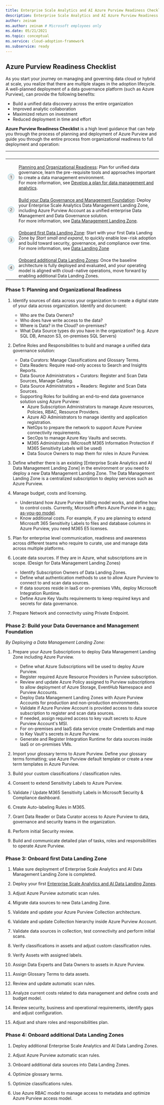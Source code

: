```yaml
---
title: Enterprise Scale Analytics and AI Azure Purview Readiness Checklist 
description: Enterprise Scale Analytics and AI Azure Purview Readiness Checklist 
author: zeinam
ms.author: zeinam # Microsoft employees only
ms.date: 05/21/2021
ms.topic: conceptual
ms.service: cloud-adoption-framework
ms.subservice: ready
---
```


## Azure Purview Readiness Checklist

As you start your journey on managing and governing data cloud or hybrid at scale, you realize that there are multiple stages in the adoption lifecycle. A well-planned deployment of a data governance platform (such as Azure Purview), can provide the following benefits:

- Build a unified data discovery across the entire organization  
- Improved analytic collaboration
- Maximized return on investment
- Reduced deployment in time and effort

**Azure Purview Readiness Checklist** is a high level guidance that can help you through the process of planning and deployment of Azure Purview and guide you through the entire process from organizational readiness to full deployment and operation:

| <span title="Icon">&nbsp;</span> | <span title="Description">&nbsp;</span> |
|--|--|
| <br> ![Phase 1](./images/icons/1.png) | <br> [Planning and Organizational Readiness](./eslz-purview-checklist.md#phase-1:-planning-and-organizational-readiness): Plan for unified data governance, learn the pre-requisite tools and approaches important to create a data management environment. <br> For more information, see [Develop a plan for data management and analytics](./plan.md). |
| <br> ![Phase 2](./images/icons/2.png) | <br> [Build your Data Governance and Management Foundation](./eslz-purview-checklist.md#phase-2:-build-your-data-governance-and-management-foundation): Deploy your Enterprise Scale Analytics Data Management Landing Zone, including Azure Purview Account as a unified enterprise Data Management and Data Governance solution. <br> For more information, see [Data Management Landing Zone](eslz-data-management-landing-zone.md).|
| <br>![Phase 3](./images/icons/3.png) | <br> [Onboard first Data Landing Zone](./eslz-purview-checklist.md#phase-3:-onboard-first-data-landing-zone): Start with your first Data Landing Zone by  _Start small and expand_, to quickly enable low-risk adoption and build toward security, governance, and compliance over time.  <br> For more information, see [Data Landing Zone](./eslz-data-landing-zone.md)|
| <br> ![Phase 4](./images/icons/4.png)| <br> [Onboard additional Data Landing Zones](./eslz-purview-checklist.md#phase-4:-onboard-additional-data-landing-zones): Once the baseline architecture is fully deployed and evaluated, and your operating model is aligned with cloud-native operations, move forward by enabling additional Data Landing Zones.

### Phase 1: Planning and Organizational Readiness

1. Identify sources of data across your organization to create a digital state of your data across organization. Identify and document:
    - Who are the Data Owners?
    - Who does have write access to the data?
    - Where is Data? in the Cloud? on-premises?
    - What Data Source types do you have in the organization? (e.g. Azure SQL DB, Amazon S3, on-premises SQL Servers)
  
2. Define Roles and Responsibilities to build and manage a unified data governance solution:
    - Data Curators: Manage Classifications and Glossary Terms.
    - Data Readers: Require read-only access to Search and Insights Reports.
    - Data Source Administrators + Curators: Register and Scan Data Sources, Manage Catalog.
    - Data Source Administrators + Readers: Register and Scan Data Sources.
    - Supporting Roles for building an end-to-end data governance solution using Azure Purview:
       - Azure Subscription Administrators to manage Azure resources, Policies, RBAC, Resource Providers.
       - Azure AD Administrators to manage identity and application registration.
       - NetOps to prepare the network to support Azure Purview connectivity requirements.
       - SecOps to manage Azure Key Vaults and secrets.
       - M365 Administrators (Microsoft M365 Information Protection if M365 Sensitivity Labels will be used)
       - Data Source Owners to map them for roles in Azure Purview.

3. Define whether there is an existing [Enterprise Scale Analytics and AI Data Management Landing Zone] in the environment or you need to deploy a new Data Management Landing Zone. The Data Management Landing Zone is a centralized subscription to deploy services such as Azure Purview.

4. Manage budget, costs and licensing.
   - Understand how Azure Purview billing model works, and define how to control costs. Currently, Microsoft offers Azure Purview in a [pay-as-you-go model](http://aka.ms/purviewpricing).
   - Know additional costs. For example, if you are planning to extend Microsoft 365 Sensitivity Labels to files and database columns in Azure Purview, you need M365 E5 licenses.

5. Plan for enterprise level communication, readiness and awareness across different teams who require to curate, use and manage data across multiple platforms.

6. Locate data sources. If they are in Azure, what subscriptions are in scope. (Design for Data Management Landing Zones)
   - Identify Subscription Owners of Data Landing Zones.
   - Define what authentication methods to use to allow Azure Purview to connect to and scan data sources.
   - If data sources reside in IaaS or on-premises VMs, deploy Microsoft Integration Runtime.
   - Define Azure Key Vaults requirements to keep required keys and secrets for data governance.

7. Prepare Network and connectivity using Private Endpoint.

### Phase 2: Build your Data Governance and Management Foundation

_By Deploying a Data Management Landing Zone:_

1. Prepare your Azure Subscriptions to deploy Data Management Landing Zone including Azure Purview.
   - Define what Azure Subscriptions will be used to deploy Azure Purview.
   - Register required Azure Resource Providers in Purview subscription.
   - Review and update Azure Policy assigned to Purview subscriptions to allow deployment of Azure Storage, EventHub Namespace and Purview Accounts.
   - Deploy Data Management Landing Zones with Azure Purview Accounts for production and non-production environments.
   - Validate if Azure Purview Account is provided access to data source subscription to register and scan data sources.
   - If needed, assign required access to key vault secrets to Azure Purview Account's MSI.
   - For on-premises and IaaS data service create Credentials and map to Key Vault's secrets in Azure Purview.
   - Generate and Register Integration Runtime for data sources inside IaaS or on-premises VMs.

2. Import your glossary terms to Azure Purview. Define your glossary terms formatting; use Azure Purview default template or create a new term templates in Azure Purview.

3. Build your custom classifications / classification rules.

4. Consent to extend Sensitivity Labels to Azure Purview.

5. Validate / Update M365 Sensitivity Labels in Microsoft Security & Compliance dashboard.

6. Create Auto-labeling Rules in M365.

7. Grant Data Reader or Data Curator access to Azure Purview to data, governance and security teams in the organization.

8. Perform initial Security review.

9. Build and communicate detailed plan of tasks, roles and responsibilities to operate Azure Purview.

### Phase 3: Onboard first Data Landing Zone

1. Make sure deployment of Enterprise Scale Analytics and AI Data Management Landing Zone is completed.

2. Deploy your first [Enterprise Scale Analytics and AI Data Landing Zones](https://review.docs.microsoft.com/en-us/azure/cloud-adoption-framework/scenarios/data-management/eslz-data-landing-zone?branch=pr-en-us-1254).

3. Adjust Azure Purview automatic scan rules.

4. Migrate data sources to new Data Landing Zone.

5. Validate and update your Azure Purview Collection architecture.

6. Validate and update Collection hierarchy inside Azure Purview Account.

7. Validate data sources in collection, test connectivity and perform initial scans.

8. Verify classifications in assets and adjust custom classification rules.

9. Verify Assets with assigned labels.

10. Assign Data Experts and Data Owners to assets in Azure Purview.

11. Assign Glossary Terms to data assets.

12. Review and update automatic scan rules.

13. Analyze current costs related to data management and define costs and budget model.

14. Review security, business and operational requirements, identify gaps and adjust configuration.

15. Adjust and share roles and responsibilities plan.

### Phase 4: Onboard additional Data Landing Zones

1. Deploy additional Enterprise Scale Analytics and AI Data Landing Zones.

2. Adjust Azure Purview automatic scan rules.

3. Onboard additional data sources into Data Landing Zones.

4. Optimize glossary terms.

5. Optimize classifications rules.

6. Use Azure RBAC model to manage access to metadata and optimize Azure Purview access model.
